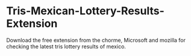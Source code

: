 # Tris-Mexican-Lottery-Results-Extension
Download the free extension from the chorme, Microsoft and mozilla for checking the latest tris lottery results of mexico.
